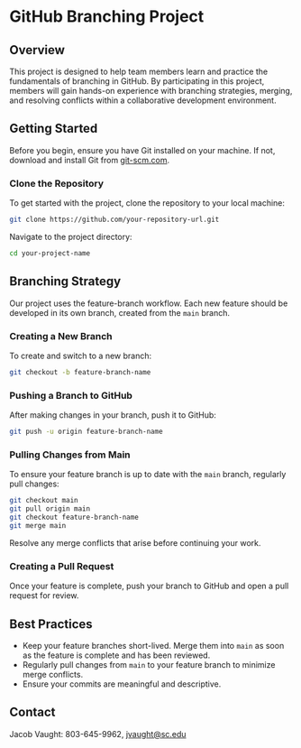 # GitHub Branching Project

## Overview

This project is designed to help team members learn and practice the fundamentals of branching in GitHub. By participating in this project, members will gain hands-on experience with branching strategies, merging, and resolving conflicts within a collaborative development environment.

## Getting Started

Before you begin, ensure you have Git installed on your machine. If not, download and install Git from [git-scm.com](https://git-scm.com/).

### Clone the Repository

To get started with the project, clone the repository to your local machine:

```bash
git clone https://github.com/your-repository-url.git
```

Navigate to the project directory:

```bash
cd your-project-name
```

## Branching Strategy

Our project uses the feature-branch workflow. Each new feature should be developed in its own branch, created from the `main` branch.

### Creating a New Branch

To create and switch to a new branch:

```bash
git checkout -b feature-branch-name
```

### Pushing a Branch to GitHub

After making changes in your branch, push it to GitHub:

```bash
git push -u origin feature-branch-name
```

### Pulling Changes from Main

To ensure your feature branch is up to date with the `main` branch, regularly pull changes:

```bash
git checkout main
git pull origin main
git checkout feature-branch-name
git merge main
```

Resolve any merge conflicts that arise before continuing your work.

### Creating a Pull Request

Once your feature is complete, push your branch to GitHub and open a pull request for review.

## Best Practices

- Keep your feature branches short-lived. Merge them into `main` as soon as the feature is complete and has been reviewed.
- Regularly pull changes from `main` to your feature branch to minimize merge conflicts.
- Ensure your commits are meaningful and descriptive.

## Contact

Jacob Vaught: 803-645-9962, jvaught@sc.edu

